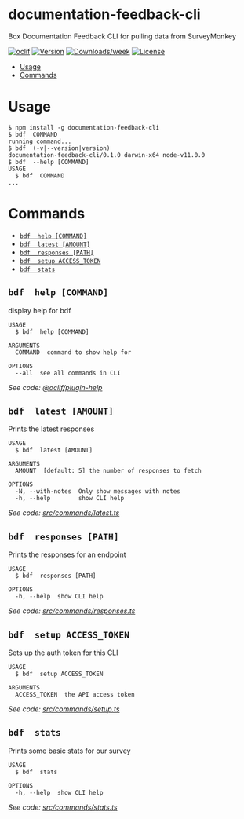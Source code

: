 documentation-feedback-cli
==========================

Box Documentation Feedback CLI for pulling data from SurveyMonkey

[![oclif](https://img.shields.io/badge/cli-oclif-brightgreen.svg)](https://oclif.io)
[![Version](https://img.shields.io/npm/v/documentation-feedback-cli.svg)](https://npmjs.org/package/documentation-feedback-cli)
[![Downloads/week](https://img.shields.io/npm/dw/documentation-feedback-cli.svg)](https://npmjs.org/package/documentation-feedback-cli)
[![License](https://img.shields.io/npm/l/documentation-feedback-cli.svg)](https://github.com/box-devrel/documentation-feedback-cli/blob/master/package.json)

<!-- toc -->
* [Usage](#usage)
* [Commands](#commands)
<!-- tocstop -->
# Usage
<!-- usage -->
```sh-session
$ npm install -g documentation-feedback-cli
$ bdf  COMMAND
running command...
$ bdf  (-v|--version|version)
documentation-feedback-cli/0.1.0 darwin-x64 node-v11.0.0
$ bdf  --help [COMMAND]
USAGE
  $ bdf  COMMAND
...
```
<!-- usagestop -->
# Commands
<!-- commands -->
* [`bdf  help [COMMAND]`](#bdf-help-command)
* [`bdf  latest [AMOUNT]`](#bdf-latest-amount)
* [`bdf  responses [PATH]`](#bdf-responses-path)
* [`bdf  setup ACCESS_TOKEN`](#bdf-setup-access-token)
* [`bdf  stats`](#bdf-stats)

## `bdf  help [COMMAND]`

display help for bdf

```
USAGE
  $ bdf  help [COMMAND]

ARGUMENTS
  COMMAND  command to show help for

OPTIONS
  --all  see all commands in CLI
```

_See code: [@oclif/plugin-help](https://github.com/oclif/plugin-help/blob/v2.1.3/src/commands/help.ts)_

## `bdf  latest [AMOUNT]`

Prints the latest responses

```
USAGE
  $ bdf  latest [AMOUNT]

ARGUMENTS
  AMOUNT  [default: 5] the number of responses to fetch

OPTIONS
  -N, --with-notes  Only show messages with notes
  -h, --help        show CLI help
```

_See code: [src/commands/latest.ts](https://github.com/box-devrel/documentation-feedback-cli/blob/v0.1.0/src/commands/latest.ts)_

## `bdf  responses [PATH]`

Prints the responses for an endpoint

```
USAGE
  $ bdf  responses [PATH]

OPTIONS
  -h, --help  show CLI help
```

_See code: [src/commands/responses.ts](https://github.com/box-devrel/documentation-feedback-cli/blob/v0.1.0/src/commands/responses.ts)_

## `bdf  setup ACCESS_TOKEN`

Sets up the auth token for this CLI

```
USAGE
  $ bdf  setup ACCESS_TOKEN

ARGUMENTS
  ACCESS_TOKEN  the API access token
```

_See code: [src/commands/setup.ts](https://github.com/box-devrel/documentation-feedback-cli/blob/v0.1.0/src/commands/setup.ts)_

## `bdf  stats`

Prints some basic stats for our survey

```
USAGE
  $ bdf  stats

OPTIONS
  -h, --help  show CLI help
```

_See code: [src/commands/stats.ts](https://github.com/box-devrel/documentation-feedback-cli/blob/v0.1.0/src/commands/stats.ts)_
<!-- commandsstop -->
